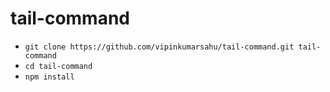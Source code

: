# tail-command


* ```git clone https://github.com/vipinkumarsahu/tail-command.git tail-command```
* ```cd tail-command```
* ```npm install``` 
